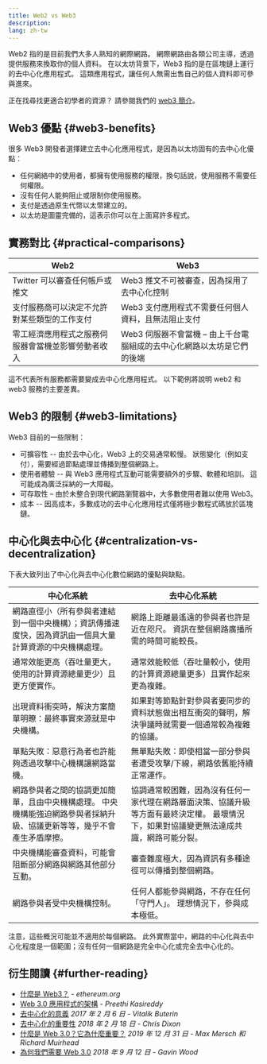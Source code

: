 ```yaml
---
title: Web2 vs Web3
description:
lang: zh-tw
---
```


Web2 指的是目前我們大多人熟知的網際網路。 網際網路由各類公司主導，透過提供服務來換取你的個人資料。 在以太坊背景下，Web3 指的是在區塊鏈上運行的去中心化應用程式。 這類應用程式，讓任何人無需出售自己的個人資料即可參與進來。

正在找尋找更適合初學者的資源？ 請參閱我們的 [web3 簡介](/web3/)。

## Web3 優點 {#web3-benefits}

很多 Web3 開發者選擇建立去中心化應用程式，是因為以太坊固有的去中心化優點：

- 任何網絡中的使用者，都擁有使用服務的權限，換句話說，使用服務不需要任何權限。
- 沒有任何人能夠阻止或限制你使用服務。
- 支付是透過原生代幣以太幣建立的。
- 以太坊是圖靈完備的，這表示你可以在上面寫許多程式。

## 實務對比 {#practical-comparisons}

| Web2                                               | Web3                                                                   |
| -------------------------------------------------- | ---------------------------------------------------------------------- |
| Twitter 可以審查任何帳戶或推文                     | Web3 推文不可被審查，因為採用了去中心化控制                            |
| 支付服務商可以決定不允許對某些類型的工作支付       | Web3 支付應用程式不需要任何個人資料，且無法阻止支付                    |
| 零工經濟應用程式之服務伺服器會當機並影響勞動者收入 | Web3 伺服器不會當機 – 由上千台電腦組成的去中心化網路以太坊是它們的後端 |

這不代表所有服務都需要變成去中心化應用程式。 以下範例將說明 web2 和 web3 服務的主要差異。

## Web3 的限制 {#web3-limitations}

Web3 目前的一些限制：

- 可擴容性 -- 由於去中心化，Web3 上的交易通常較慢。 狀態變化（例如支付），需要經過節點處理並傳播到整個網路上。
- 使用者體驗 -- 與 Web3 應用程式互動可能需要額外的步驟、軟體和培訓。 這可能成為廣泛採納的一大障礙。
- 可存取性 – 由於未整合到現代網路瀏覽器中，大多數使用者難以使用 Web3。
- 成本 -- 因高成本，多數成功的去中心化應用程式僅將極少數程式碼放於區塊鏈。

## 中心化與去中心化 {#centralization-vs-decentralization}

下表大致列出了中心化與去中心化數位網路的優點與缺點。

| 中心化系統                                                                                                              | 去中心化系統                                                                                                                            |
| ----------------------------------------------------------------------------------------------------------------------- | --------------------------------------------------------------------------------------------------------------------------------------- |
| 網路直徑小（所有參與者連結到一個中央機構）；資訊傳播速度快，因為資訊由一個具大量計算資源的中央機構處理。                | 網路上距離最遙遠的參與者也許是近在咫尺。 資訊在整個網路廣播所需的時間可能較長。                                                         |
| 通常效能更高（吞吐量更大，使用的計算資源總量更少）且更方便實作。                                                        | 通常效能較低（吞吐量較小，使用的計算資源總量更多）且實作起來更為複雜。                                                                  |
| 出現資料衝突時，解決方案簡單明瞭：最終事實來源就是中央機構。                                                            | 如果對等節點針對參與者要同步的資料狀態做出相互衝突的聲明，解決爭議時就需要一個通常較為複雜的協議。                                      |
| 單點失敗：惡意行為者也許能夠透過攻擊中心機構讓網路當機。                                                                | 無單點失敗：即使相當一部分參與者遭受攻擊/下線，網路依舊能持續正常運作。                                                                 |
| 網路參與者之間的協調更加簡單，且由中央機構處理。 中央機構能強迫網路參與者採納升級、協議更新等等，幾乎不會產生矛盾摩擦。 | 協調通常較困難，因為沒有任何一家代理在網路層面決策、協議升級等方面有最終決定權。 最壞情況下，如果對協議變更無法達成共識，網路可能分裂。 |
| 中央機構能審查資料，可能會阻斷部分網路與網路其他部分互動。                                                              | 審查難度極大，因為資訊有多種途徑可以傳播到整個網路。                                                                                    |
| 網路參與者受中央機構控制。                                                                                              | 任何人都能參與網路，不存在任何「守門人」。 理想情況下，參與成本極低。                                                                   |

注意，這些概況可能並不適用於每個網路。 此外實際當中，網路的中心化與去中心化程度是一個範圍；沒有任何一個網路是完全中心化或完全去中心化的。

## 衍生閱讀 {#further-reading}

- [什麼是 Web3？](/web3/) - _ethereum.org_
- [Web 3.0 應用程式的架構](https://www.preethikasireddy.com/post/the-architecture-of-a-web-3-0-application) - _Preethi Kasireddy_
- [去中心化的意義](https://medium.com/@VitalikButerin/the-meaning-of-decentralization-a0c92b76a274) _2017 年 2 月 6 日 - Vitalik Buterin_
- [去中心化的重要性](https://medium.com/s/story/why-decentralization-matters-5e3f79f7638e) _2018 年 2 月 18 日 - Chris Dixon_
- [什麼是 Web 3.0？它為什麼重要？](https://medium.com/fabric-ventures/what-is-web-3-0-why-it-matters-934eb07f3d2b) _2019 年 12 月 31 日 - Max Mersch 和 Richard Muirhead_
- [為何我們需要 Web 3.0](https://medium.com/@gavofyork/why-we-need-web-3-0-5da4f2bf95ab) _2018 年 9 月 12 日 - Gavin Wood_
